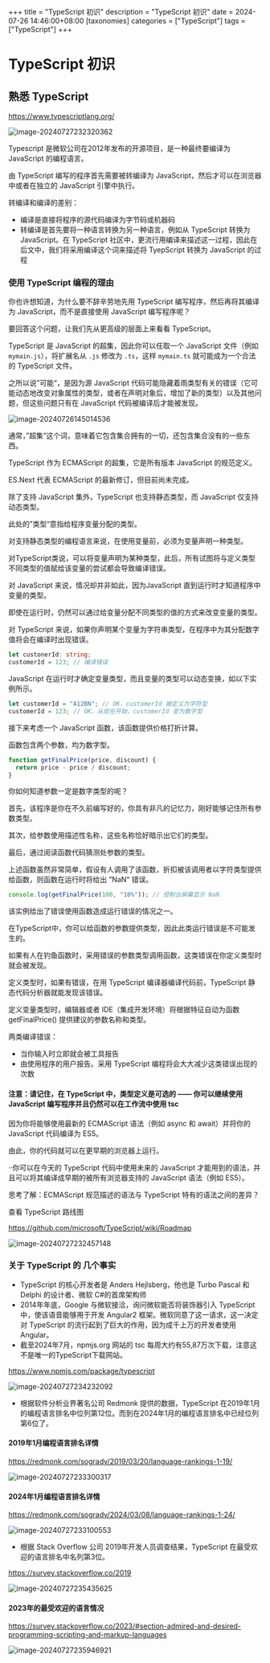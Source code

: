 +++
title = "TypeScript 初识"
description = "TypeScript 初识"
date = 2024-07-26 14:46:00+08:00
[taxonomies]
categories = ["TypeScript"]
tags = ["TypeScript"]
+++

# TypeScript 初识

## 熟悉 TypeScript

<https://www.typescriptlang.org/>

![image-20240727232320362](/images/image-20240727232320362.png)

Typescript 是微软公司在2012年发布的开源项目，是一种最终要编译为 JavaScript 的编程语言。

由 TypeScript 编写的程序首先需要被转编译为 JavaScript，然后才可以在浏览器中或者在独立的 JavaScript 引擎中执行。

转编译和编译的差别：

- 编译是直接将程序的源代码编译为字节码或机器码
- 转编译是首先要将一种语言转换为另一种语言，例如从 TypeScript 转换为 JavaScript。在 TypeScript 社区中，更流行用编译来描述这一过程，因此在后文中，我们将采用编译这个词来描述将 TyepScript 转换为 JavaScript 的过程

### 使用 TypeScript 编程的理由

你也许想知道，为什么要不辞辛劳地先用 TypeScript 编写程序，然后再将其编译为 JavaScript，而不是直接使用 JavaScript 编写程序呢？

要回答这个问题，让我们先从更高级的层面上来看看 TypeScript。

TypeScript 是 JavaScript 的超集，因此你可以任取一个 JavaScript 文件（例如 `mymain.js`），将扩展名从 `.js` 修改为 `.ts`，这样 `mymain.ts` 就可能成为一个合法的 TypeScript 文件。

之所以说”可能“，是因为源 JavaScript 代码可能隐藏着雨类型有关的错误（它可能动态地改变对象属性的类型，或者在声明对象后，增加了新的类型）以及其他问题，但这些问题只有在 JavaScript 代码被编译后才能被发现。

![image-20240726145014536](/images/image-20240726145014536.png)

通常，”超集“这个词，意味着它包含集合拥有的一切，还包含集合没有的一些东西。

TypeScript 作为 ECMAScript 的超集，它是所有版本 JavaScript 的规范定义。

ES.Next 代表 ECMAScript 的最新修订，但目前尚未完成。

除了支持 JavaScript 集外，TypeScript 也支持静态类型，而 JavaScript 仅支持动态类型。

此处的”类型“意指给程序变量分配的类型。

对支持静态类型的编程语言来说，在使用变量前，必须为变量声明一种类型。

对TypeScript类说，可以将变量声明为某种类型，此后，所有试图将与定义类型不同类型的值赋给该变量的尝试都会导致编译错误。

对 JavaScript 来说，情况却并非如此，因为JavaScript 直到运行时才知道程序中变量的类型。

即使在运行时，仍然可以通过给变量分配不同类型的值的方式来改变变量的类型。

对 TypeScript 来说，如果你声明某个变量为字符串类型，在程序中为其分配数字值将会在编译时出现错误。

```typescript
let custonerId: string;
customerId = 123; // 编译错误
```

JavaScript 在运行时才确定变量类型，而且变量的类型可以动态变换，如以下实例所示。

```typescript
let customerId = "A12BN"; // OK，customerId 被定义为字符型
customerId = 123; // OK，从现在开始，customerId 变为数字型
```

接下来考虑一个 JavaScript 函数，该函数提供价格打折计算。

函数包含两个参数，均为数字型。

```typescript
function getFinalPrice(price, discount) {
  return price - price / discount;
}
```

你如何知道参数一定是数字类型的呢？

首先，该程序是你在不久前编写好的，你具有非凡的记忆力，刚好能够记住所有参数类型。

其次，给参数使用描述性名称，这些名称恰好暗示出它们的类型。

最后，通过阅读函数代码猜测处参数的类型。

上述函数虽然非常简单，假设有人调用了该函数，折扣被该调用者以字符类型提供给函数，则函数在运行时将给出 ”NaN“ 错误。

```typescript
console.log(getFinalPrice(100, "10%")); // 控制台屏幕显示 NaN
```

该实例给出了错误使用函数造成运行错误的情况之一。

在TypeScript中，你可以给函数的参数提供类型，因此此类运行错误是不可能发生的。

如果有人在钓鱼函数时，采用错误的参数类型调用函数，这类错误在你定义类型时就会被发现。

定义类型时，如果有错误，在用 TypeScript 编译器编译代码前，TypeScript 静态代码分析器就能发现该错误。

定义变量类型时，编辑器或者 IDE（集成开发环境）将根据特征自动为函数 getFinalPrice() 提供建议的参数名称和类型。

两类编译错误：

- 当你输入时立即就会被工具报告
- 由使用程序的用户报告。采用 TypeScript 编程将会大大减少这类错误出现的次数

#### 注意：请记住，在 TypeScript 中，类型定义是可选的 —— 你可以继续使用 JavaScript 编写程序并且仍然可以在工作流中使用 tsc

因为你将能够使用最新的 ECMAScript 语法（例如 async 和 await）并将你的 JavaScript 代码编译为 ES5。

由此，你的代码就可以在更早期的浏览器上运行。

··你可以在今天的 TypeScript 代码中使用未来的 JavaScript 才能用到的语法，并且可以将其编译成早期的被所有浏览器支持的 JavaScript 语法（例如 ES5）。

思考了解：ECMAScript 规范描述的语法与 TypeScript 特有的语法之间的差异？

查看 TypeScript 路线图

<https://github.com/microsoft/TypeScript/wiki/Roadmap>

![image-20240727232457148](/images/image-20240727232457148.png)

### 关于 TypeScript 的 几个事实

- TypeScript 的核心开发者是 Anders Hejlsberg，他也是 Turbo Pascal 和 Delphi 的设计者、微软 C#的首席架构师
- 2014年年底，Google 与微软接洽，询问微软能否将装饰器引入 TypeScript 中，使该语音能够用于开发 Angular2 框架。微软同意了这一请求，这一决定对 TypeScript 的流行起到了巨大的作用，因为成千上万的开发者使用 Angular。
- 截至2024年7月，npmjs.org 网站的 tsc 每周大约有55,87万次下载，注意这不是唯一的TypeScript下载网站。

<https://www.npmjs.com/package/typescript>

![image-20240727234232092](/images/image-20240727234232092.png)

- 根据软件分析业界著名公司 Redmonk 提供的数据，TypeScript 在2019年1月的编程语言排名中位列第12位。而到在2024年1月的编程语言排名中已经位列第6位了。

#### 2019年1月编程语言排名详情

<https://redmonk.com/sogrady/2019/03/20/language-rankings-1-19/>

![image-20240727233300317](/images/image-20240727233300317.png)

#### 2024年1月编程语言排名详情

<https://redmonk.com/sogrady/2024/03/08/language-rankings-1-24/>

![image-20240727233100553](/images/image-20240727233100553.png)

- 根据 Stack Overflow 公司 2019年开发人员调查结果，TypeScript 在最受欢迎的语言排名中名列第3位。

<https://survey.stackoverflow.co/2019>

![image-20240727235435625](/images/image-20240727235435625.png)

#### 2023年的最受欢迎的语言情况

<https://survey.stackoverflow.co/2023/#section-admired-and-desired-programming-scripting-and-markup-languages>

![image-20240727235946921](/images/image-20240727235946921.png)
